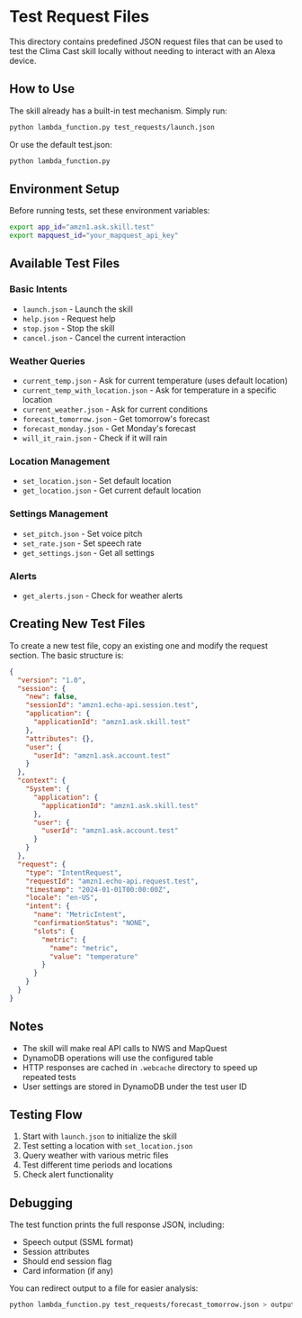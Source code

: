 # Test Request Files

This directory contains predefined JSON request files that can be used to test the Clima Cast skill locally without needing to interact with an Alexa device.

## How to Use

The skill already has a built-in test mechanism. Simply run:

```bash
python lambda_function.py test_requests/launch.json
```

Or use the default test.json:
```bash
python lambda_function.py
```

## Environment Setup

Before running tests, set these environment variables:

```bash
export app_id="amzn1.ask.skill.test"
export mapquest_id="your_mapquest_api_key"
```

## Available Test Files

### Basic Intents
- `launch.json` - Launch the skill
- `help.json` - Request help
- `stop.json` - Stop the skill
- `cancel.json` - Cancel the current interaction

### Weather Queries
- `current_temp.json` - Ask for current temperature (uses default location)
- `current_temp_with_location.json` - Ask for temperature in a specific location
- `current_weather.json` - Ask for current conditions
- `forecast_tomorrow.json` - Get tomorrow's forecast
- `forecast_monday.json` - Get Monday's forecast
- `will_it_rain.json` - Check if it will rain

### Location Management
- `set_location.json` - Set default location
- `get_location.json` - Get current default location

### Settings Management
- `set_pitch.json` - Set voice pitch
- `set_rate.json` - Set speech rate
- `get_settings.json` - Get all settings

### Alerts
- `get_alerts.json` - Check for weather alerts

## Creating New Test Files

To create a new test file, copy an existing one and modify the request section. The basic structure is:

```json
{
  "version": "1.0",
  "session": {
    "new": false,
    "sessionId": "amzn1.echo-api.session.test",
    "application": {
      "applicationId": "amzn1.ask.skill.test"
    },
    "attributes": {},
    "user": {
      "userId": "amzn1.ask.account.test"
    }
  },
  "context": {
    "System": {
      "application": {
        "applicationId": "amzn1.ask.skill.test"
      },
      "user": {
        "userId": "amzn1.ask.account.test"
      }
    }
  },
  "request": {
    "type": "IntentRequest",
    "requestId": "amzn1.echo-api.request.test",
    "timestamp": "2024-01-01T00:00:00Z",
    "locale": "en-US",
    "intent": {
      "name": "MetricIntent",
      "confirmationStatus": "NONE",
      "slots": {
        "metric": {
          "name": "metric",
          "value": "temperature"
        }
      }
    }
  }
}
```

## Notes

- The skill will make real API calls to NWS and MapQuest
- DynamoDB operations will use the configured table
- HTTP responses are cached in `.webcache` directory to speed up repeated tests
- User settings are stored in DynamoDB under the test user ID

## Testing Flow

1. Start with `launch.json` to initialize the skill
2. Test setting a location with `set_location.json`
3. Query weather with various metric files
4. Test different time periods and locations
5. Check alert functionality

## Debugging

The test function prints the full response JSON, including:
- Speech output (SSML format)
- Session attributes
- Should end session flag
- Card information (if any)

You can redirect output to a file for easier analysis:
```bash
python lambda_function.py test_requests/forecast_tomorrow.json > output.json
```
